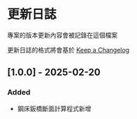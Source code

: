 # 更新日誌

專案的版本更新內容會被記錄在這個檔案

更新日誌的格式將會基於 [Keep a Changelog](http://keepachangelog.com/en/1.0.0/)

## [1.0.0] - 2025-02-20
### Added
- 鋼床鈑橋斷面計算程式新增
